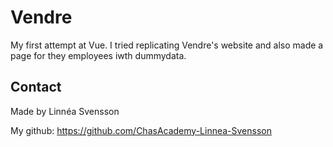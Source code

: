 # Vendre

My first attempt at Vue. I tried replicating Vendre's website and also made a page for they employees iwth dummydata.

## Contact

Made by Linnéa Svensson

My github:
https://github.com/ChasAcademy-Linnea-Svensson
